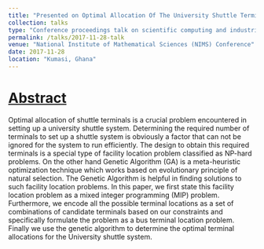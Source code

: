 ```yaml
---
title: "Presented on Optimal Allocation Of The University Shuttle Terminals Using Genetic Algorithm."
collection: talks
type: "Conference proceedings talk on scientific computing and industrial modeling"
permalink: /talks/2017-11-28-talk
venue: "National Institute of Mathematical Sciences (NIMS) Conference"
date: 2017-11-28
location: "Kumasi, Ghana"
---
```


[Abstract](https://events.nims.edu.gh/event/64/contributions/189/)
====
Optimal allocation of shuttle terminals is a crucial problem encountered in setting up a university shuttle system. Determining the required number of terminals to set up a shuttle system is obviously a factor that can not be ignored for the system to run efficiently. The design to obtain this required terminals is a special type of facility location problem classified as NP-hard problems. On the other hand Genetic Algorithm (GA) is a meta-heuristic optimization technique which works based on evolutionary principle of natural selection. The Genetic Algorithm is helpful in finding solutions to such facility location problems.
In this paper, we first state this facility location problem as a mixed integer programming (MIP) problem. Furthermore, we encode all the possible terminal locations as a set of combinations of candidate terminals based on our constraints and specifically formulate the problem as a bus terminal location problem. Finally we use the genetic algorithm to determine the optimal terminal allocations for the University shuttle system.
